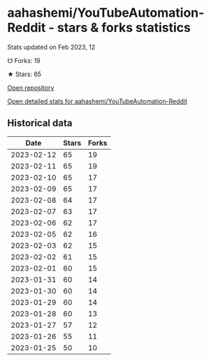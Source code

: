 # aahashemi/YouTubeAutomation-Reddit - stars & forks statistics

Stats updated on Feb 2023, 12

☋ Forks: 19

★ Stars: 65

[Open repository](https://github.com/aahashemi/YouTubeAutomation-Reddit)

[Open detailed stats for aahashemi/YouTubeAutomation-Reddit](https://reviewgithub.com/rep/aahashemi/YouTubeAutomation-Reddit)

## Historical data
| Date | Stars | Forks |
|------|-------|-------|
| 2023-02-12 | 65 | 19 | 
| 2023-02-11 | 65 | 19 | 
| 2023-02-10 | 65 | 17 | 
| 2023-02-09 | 65 | 17 | 
| 2023-02-08 | 64 | 17 | 
| 2023-02-07 | 63 | 17 | 
| 2023-02-06 | 62 | 17 | 
| 2023-02-05 | 62 | 16 | 
| 2023-02-03 | 62 | 15 | 
| 2023-02-02 | 61 | 15 | 
| 2023-02-01 | 60 | 15 | 
| 2023-01-31 | 60 | 14 | 
| 2023-01-30 | 60 | 14 | 
| 2023-01-29 | 60 | 14 | 
| 2023-01-28 | 60 | 13 | 
| 2023-01-27 | 57 | 12 | 
| 2023-01-26 | 55 | 11 | 
| 2023-01-25 | 50 | 10 | 

